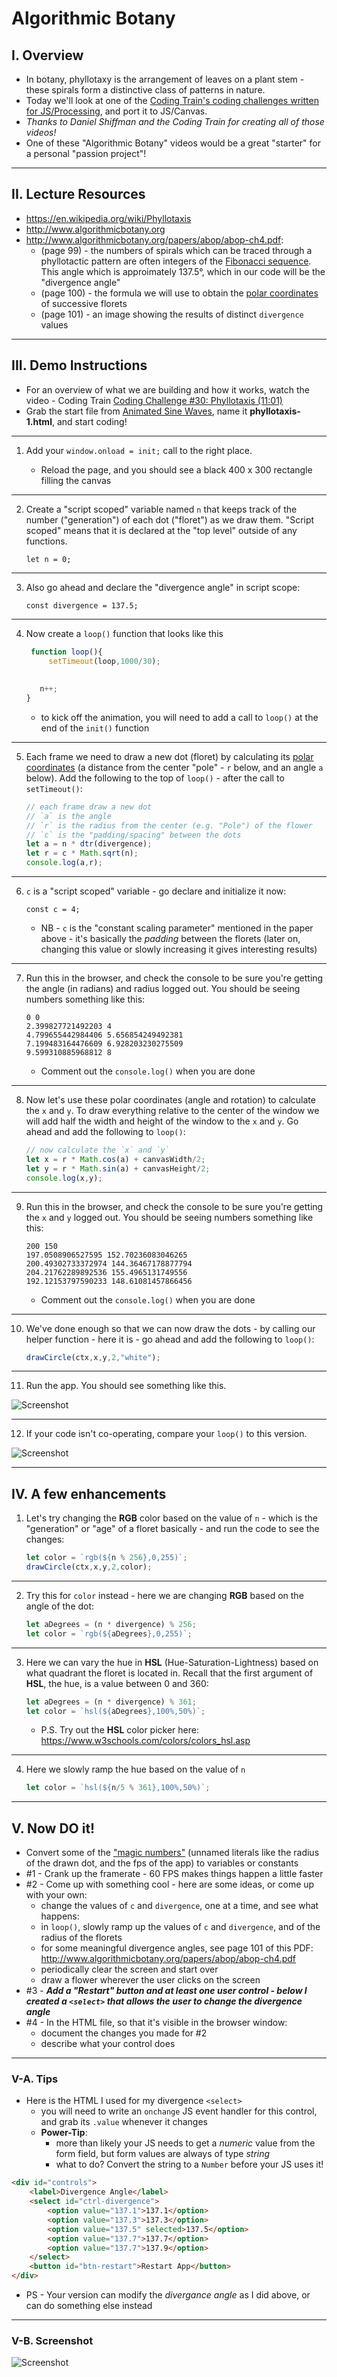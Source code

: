 # Algorithmic Botany


## I. Overview

 - In botany, phyllotaxy is the arrangement of leaves on a plant stem - these spirals form a distinctive class of patterns in nature.
 - Today we'll look at one of the [Coding Train's coding challenges written for JS/Processing](https://thecodingtrain.com/tracks/algorithmic-botany/30-phyllotaxis), and port it to JS/Canvas.
 - *Thanks to Daniel Shiffman and the Coding Train for creating all of those videos!*
 - One of these "Algorithmic Botany" videos would be a great "starter" for a personal "passion project"!

<hr>

## II. Lecture Resources
 - https://en.wikipedia.org/wiki/Phyllotaxis
 - http://www.algorithmicbotany.org
 - http://www.algorithmicbotany.org/papers/abop/abop-ch4.pdf:
   - (page 99) - the numbers of spirals which can be traced through a phyllotactic pattern are often integers of the [Fibonacci sequence](https://en.wikipedia.org/wiki/Fibonacci_number). This angle which is approimately 137.5&deg;, which in our code will be the "divergence angle"
   - (page 100) - the formula we will use to obtain the [polar coordinates](https://en.wikipedia.org/wiki/Polar_coordinate_system) of successive florets
   - (page 101) - an image showing the results of distinct `divergence` values
 
<hr>

## III. Demo Instructions

- For an overview of what we are building and how it works, watch the video - Coding Train [Coding Challenge #30: Phyllotaxis (11:01)](https://thecodingtrain.com/tracks/algorithmic-botany/30-phyllotaxis)
- Grab the start file from [Animated Sine Waves](./HW-sine-wave.md), name it **phyllotaxis-1.html**, and start coding!

<hr>

1. Add your `window.onload = init;` call to the right place.

    - Reload the page, and you should see a black 400 x 300 rectangle filling the canvas

<hr>

2. Create a "script scoped" variable named `n` that keeps track of the number ("generation") of each dot ("floret") as we draw them. "Script scoped" means that it is declared at the "top level" outside of any functions.

    `let n = 0;`

<hr>

3. Also go ahead and declare the "divergence angle" in script scope:

    `const divergence = 137.5;`

<hr>

4. Now create a `loop()` function that looks like this

    ```js
     function loop(){
 	     setTimeout(loop,1000/30);
  
  
       n++;
    }
    ```
    
   - to kick off the animation, you will need to add a call to `loop()` at the end of the `init()` function

<hr>

5. Each frame we need to draw a new dot (floret) by calculating its [polar coordinates](https://en.wikipedia.org/wiki/Polar_coordinate_system) (a distance from the center "pole" - `r` below, and an angle `a` below). Add the following to the top of `loop()` - after the call to `setTimeout()`:

    ```js
    // each frame draw a new dot
    // `a` is the angle
    // `r` is the radius from the center (e.g. "Pole") of the flower
    // `c` is the "padding/spacing" between the dots
    let a = n * dtr(divergence);
    let r = c * Math.sqrt(n);
    console.log(a,r);
    ```

<hr>

6. `c` is a "script scoped" variable - go declare and initialize it now:

    `const c = 4;`

   - NB - `c` is the "constant scaling parameter" mentioned in the paper above - it's basically the *padding* between the florets (later on, changing this value or slowly increasing it gives interesting results)

<hr>

7. Run this in the browser, and check the console to be sure you're getting the angle (in radians) and radius logged out. You should be seeing numbers something like this:

    ```
    0 0
    2.399827721492203 4
    4.799655442984406 5.656854249492381
    7.199483164476609 6.928203230275509
    9.599310885968812 8
    ```

    - Comment out the `console.log()` when you are done

<hr>

8. Now let's use these polar coordinates (angle and rotation) to calculate the `x` and `y`. To draw everything relative to the center of the window we will add half the width and height of the window to the `x` and `y`. Go ahead and add the following to `loop()`:

    ```js
    // now calculate the `x` and `y`
    let x = r * Math.cos(a) + canvasWidth/2;
    let y = r * Math.sin(a) + canvasHeight/2;
    console.log(x,y);
    ```

<hr>

9. Run this in the browser, and check the console to be sure you're getting the `x` and `y` logged out. You should be seeing numbers something like this:

    ```
    200 150
    197.0508906527595 152.70236083046265
    200.49302733372974 144.36467178877794
    204.21762289892536 155.4965131749556
    192.12153797590233 148.61081457866456
    ```

    - Comment out the `console.log()` when you are done

<hr>

10. We've done enough so that we can now draw the dots - by calling our helper function - here it is - go ahead and add the following to `loop()`:

    ```js
    drawCircle(ctx,x,y,2,"white");
    ```

<hr>

11. Run the app. You should see something like this.

![Screenshot](_images/HW-algorithmic-botany-1.jpg)

<hr>

12. If your code isn't co-operating, compare your `loop()` to this version.

![Screenshot](_images/HW-algorithmic-botany-2.jpg)

<hr>

## IV. A few enhancements

1. Let's try changing the **RGB** color based on the value of `n` - which is the "generation" or "age" of a floret basically - and run the code to see the changes:

    ```js
    let color = `rgb(${n % 256},0,255)`;
    drawCircle(ctx,x,y,2,color);
    ```
    
<hr>

2. Try this for `color` instead - here we are changing **RGB** based on the angle of the dot:

    ```js
    let aDegrees = (n * divergence) % 256;
    let color = `rgb(${aDegrees},0,255)`;
    ```
<hr>

3. Here we can vary the hue in **HSL** (Hue-Saturation-Lightness) based on what quadrant the floret is located in. Recall that the first argument of **HSL**, the hue, is a value between 0 and 360:

    ```js
    let aDegrees = (n * divergence) % 361;
    let color = `hsl(${aDegrees},100%,50%)`;
    ```

    - P.S. Try out the **HSL** color picker here: https://www.w3schools.com/colors/colors_hsl.asp

<hr>

4. Here we slowly ramp the hue based on the value of `n`

    ```js
    let color = `hsl(${n/5 % 361},100%,50%)`;
    ```

<hr>

## V. Now DO it!

- Convert some of the ["magic numbers"](https://en.wikipedia.org/wiki/Magic_number_(programming)#Unnamed_numerical_constants) (unnamed literals like the radius of the drawn dot, and the fps of the app) to variables or constants
- #1 - Crank up the framerate - 60 FPS makes things happen a little faster
- #2 - Come up with something cool - here are some ideas, or come up with your own:
  - change the values of `c` and `divergence`, one at a time, and see what happens:
  - in `loop()`, slowly ramp up the values of  `c` and `divergence`, and of the radius of the florets
  - for some meaningful divergence angles, see page 101 of this PDF: http://www.algorithmicbotany.org/papers/abop/abop-ch4.pdf
  - periodically clear the screen and start over
  - draw a flower wherever the user clicks on the screen 
 - #3 - ***Add a "Restart" button and at least one user control - below I created a `<select>` that allows the user to change the divergence angle***
 - #4 - In the HTML file, so that it's visible in the browser window:
   - document the changes you made for #2
   - describe what your control does

<hr>

### V-A. Tips

- Here is the HTML I used for my divergence `<select>` 
  - you will need to write an `onchange` JS event handler for this control, and grab its `.value` whenever it changes
  - **Power-Tip**: 
    - more than likely your JS needs to get a *numeric* value from the form field, but form values are always of type *string*
    - what to do? Convert the string to a `Number` before your JS uses it!

```html
<div id="controls">
	<label>Divergence Angle</label>
	<select id="ctrl-divergence">
		<option value="137.1">137.1</option>
		<option value="137.3">137.3</option>
		<option value="137.5" selected>137.5</option>
		<option value="137.7">137.7</option>
		<option value="137.7">137.9</option>
	</select>
	<button id="btn-restart">Restart App</button>
</div>
```

- PS - Your version can modify the *divergance angle* as I did above, or can do something else instead

<hr>

### V-B. Screenshot

![Screenshot](_images/HW-algorithmic-botany-3.png)

